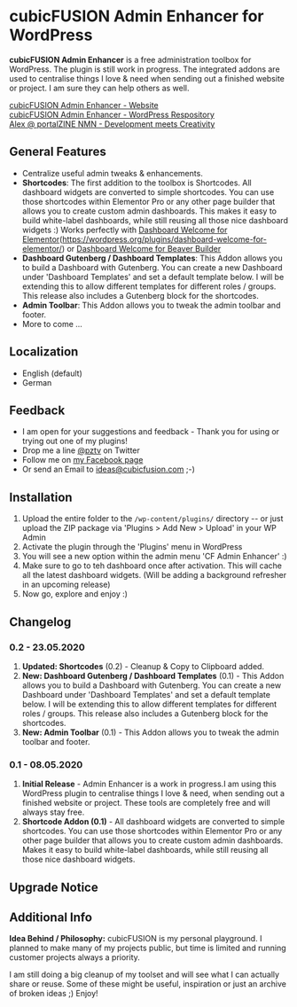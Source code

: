 # cubicFUSION Admin Enhancer for WordPress
**cubicFUSION Admin Enhancer** is a free administration toolbox for WordPress. The plugin is still work in progress.
The integrated addons are used to centralise things I love & need when sending out a finished website or project. I am sure they can help others as well.  
  
[cubicFUSION Admin Enhancer - Website][1]  
[cubicFUSION Admin Enhancer - WordPress Respository][2]  
[Alex @ portalZINE NMN - Development meets Creativity][3]

## General Features

* Centralize useful admin tweaks & enhancements.
* **Shortcodes**: The first addition to the toolbox is Shortcodes. All dashboard widgets are converted to simple shortcodes. You can use those shortcodes within Elementor Pro or any other page builder that allows you to create custom admin dashboards. This makes it easy to build white-label dashboards, while still reusing all those nice dashboard widgets :) Works perfectly with [Dashboard  Welcome for Elementor]()(https://wordpress.org/plugins/dashboard-welcome-for-elementor/) or [Dashboard Welcome for Beaver Builder][5]
* **Dashboard Gutenberg / Dashboard Templates**: This Addon allows you to build a Dashboard with Gutenberg. You can create a new Dashboard under 'Dashboard Templates' and set a default template below. I will be extending this to allow different templates for different roles / groups. This release also includes a Gutenberg block for the shortcodes.
* **Admin Toolbar**: This Addon allows you to tweak the admin toolbar and footer.
* More to come ...


## Localization 
* English (default)
* German

## Feedback
* I am open for your suggestions and feedback - Thank you for using or trying out one of my plugins!
* Drop me a line [@pztv][6] on Twitter
* Follow me on [my Facebook page][7]
* Or send an Email to ideas@cubicfusion.com ;-)

## Installation

1. Upload the entire  folder to the `/wp-content/plugins/` directory -- or just upload the ZIP package via 'Plugins \> Add New \> Upload' in your WP Admin
2. Activate the plugin through the 'Plugins' menu in WordPress
3. You will see a new option within the admin menu 'CF Admin Enhancer' :)
4. Make sure to go to teh dashboard once after activation. This will cache all the latest dashboard widgets. (Will be adding a background refresher in an upcoming release)
5. Now go, explore and enjoy :)

## Changelog
### 0.2 - 23.05.2020
1. **Updated: Shortcodes** (0.2) - Cleanup & Copy to Clipboard added.
2. **New: Dashboard Gutenberg / Dashboard Templates** (0.1) - This Addon allows you to build a Dashboard with Gutenberg. You can create a new Dashboard under 'Dashboard Templates' and set a default template below. I will be extending this to allow different templates for different roles / groups. This release also includes a Gutenberg block for the shortcodes.
3. **New: Admin Toolbar** (0.1) - This Addon allows you to tweak the admin toolbar and footer.

### 0.1 - 08.05.2020 
1. **Initial Release** - Admin Enhancer is a work in progress.I am using this WordPress plugin to centralise things I love & need, when sending out a finished website or project. These tools are completely free and will always stay free.
2. **Shortcode Addon (0.1)** - All dashboard widgets are converted to simple shortcodes. You can use those shortcodes within Elementor Pro or any other page builder that allows you to create custom admin dashboards. Makes it easy to build white-label dashboards, while still reusing all those nice dashboard widgets.

## Upgrade Notice

## Additional Info 
**Idea Behind / Philosophy:** cubicFUSION is my personal playground. I planned to make many of my projects public, but time is limited and running customer projects always a priority.  

I am still doing a big cleanup of my toolset and will see what I can actually share or reuse. Some of these might be useful, inspiration or just an archive of broken ideas  ;) Enjoy!

[1]:	https://cubicfusion.com/wordpress/plugins/admin-enhancer/
[2]:	https://wordpress.org/plugins/cubicfusion-admin-enhancer/
[3]:	https://portalzine.de/
[5]:	https://wordpress.org/plugins/dashboard-welcome-for-beaver-builder/
[6]:	http://twitter.com/pztv
[7]:	http://www.facebook.com/portalzine